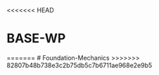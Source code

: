 <<<<<<< HEAD
<h1>BASE-WP</h1>
=======
# Foundation-Mechanics
>>>>>>> 82807b48b738e3c2b75db5c7b6711ae968e2e9b5
